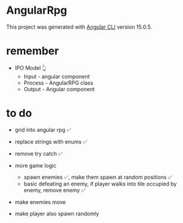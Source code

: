 # AngularRpg

This project was generated with [Angular CLI](https://github.com/angular/angular-cli) version 15.0.5.

# remember

- IPO Model 👆
	- Input - angular component
	- Process - AngularRPG class
	- Output - Angular component
# to do

- grid into angular rpg ✅

- replace strings with enums ✅

- remove try catch ✅

- more game logic
	- spawn enemies ✅, make them spawn at random positions ✅
	- basic defeating an enemy, if player walks into tile occupied by enemy, remove enemy ✅

- make enemies move

- make player also spawn randomly
